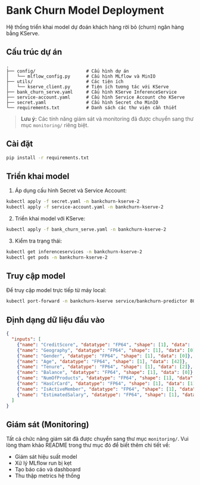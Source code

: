 # Bank Churn Model Deployment

Hệ thống triển khai model dự đoán khách hàng rời bỏ (churn) ngân hàng bằng KServe.

## Cấu trúc dự án

```
.
├── config/                   # Cấu hình dự án
│   └── mlflow_config.py      # Cấu hình MLflow và MinIO
├── utils/                    # Các tiện ích
│   └── kserve_client.py      # Tiện ích tương tác với KServe
├── bank_churn_serve.yaml     # Cấu hình KServe InferenceService
├── service-account.yaml      # Cấu hình Service Account cho KServe
├── secret.yaml               # Cấu hình Secret cho MinIO
└── requirements.txt          # Danh sách các thư viện cần thiết
```

> **Lưu ý:** Các tính năng giám sát và monitoring đã được chuyển sang thư mục `monitoring/` riêng biệt.

## Cài đặt

```bash
pip install -r requirements.txt
```

## Triển khai model

1. Áp dụng cấu hình Secret và Service Account:

```bash
kubectl apply -f secret.yaml -n bankchurn-kserve-2
kubectl apply -f service-account.yaml -n bankchurn-kserve-2
```

2. Triển khai model với KServe:

```bash
kubectl apply -f bank_churn_serve.yaml -n bankchurn-kserve-2
```

3. Kiểm tra trạng thái:

```bash
kubectl get inferenceservices -n bankchurn-kserve-2
kubectl get pods -n bankchurn-kserve-2
```

## Truy cập model

Để truy cập model trực tiếp từ máy local:

```bash
kubectl port-forward -n bankchurn-kserve service/bankchurn-predictor 8085:80
```

## Định dạng dữ liệu đầu vào

```json
{
  "inputs": [
    {"name": "CreditScore", "datatype": "FP64", "shape": [1], "data": [619]},
    {"name": "Geography", "datatype": "FP64", "shape": [1], "data": [0]},
    {"name": "Gender", "datatype": "FP64", "shape": [1], "data": [0]},
    {"name": "Age", "datatype": "FP64", "shape": [1], "data": [42]},
    {"name": "Tenure", "datatype": "FP64", "shape": [1], "data": [2]},
    {"name": "Balance", "datatype": "FP64", "shape": [1], "data": [0]},
    {"name": "NumOfProducts", "datatype": "FP64", "shape": [1], "data": [1]},
    {"name": "HasCrCard", "datatype": "FP64", "shape": [1], "data": [1]},
    {"name": "IsActiveMember", "datatype": "FP64", "shape": [1], "data": [1]},
    {"name": "EstimatedSalary", "datatype": "FP64", "shape": [1], "data": [101348.88]}
  ]
}
```

## Giám sát (Monitoring)

Tất cả chức năng giám sát đã được chuyển sang thư mục `monitoring/`. Vui lòng tham khảo README trong thư mục đó để biết thêm chi tiết về:

- Giám sát hiệu suất model
- Xử lý MLflow run bị kẹt
- Tạo báo cáo và dashboard
- Thu thập metrics hệ thống 